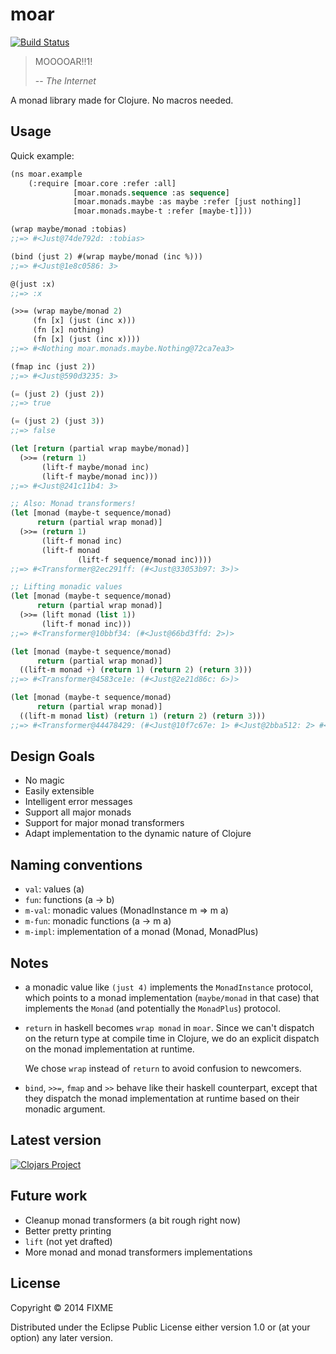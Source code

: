 # moar
[![Build Status](https://travis-ci.org/Jell/moar.svg?branch=master)](https://travis-ci.org/Jell/moar)

> MOOOOAR!!1!
>
> -- <cite>The Internet</cite>

A monad library made for Clojure. No macros needed.

## Usage

Quick example:

```lisp
(ns moar.example
    (:require [moar.core :refer :all]
              [moar.monads.sequence :as sequence]
              [moar.monads.maybe :as maybe :refer [just nothing]]
              [moar.monads.maybe-t :refer [maybe-t]]))

(wrap maybe/monad :tobias)
;;=> #<Just@74de792d: :tobias>

(bind (just 2) #(wrap maybe/monad (inc %)))
;;=> #<Just@1e8c0586: 3>

@(just :x)
;;=> :x

(>>= (wrap maybe/monad 2)
     (fn [x] (just (inc x)))
     (fn [x] nothing)
     (fn [x] (just (inc x))))
;;=> #<Nothing moar.monads.maybe.Nothing@72ca7ea3>

(fmap inc (just 2))
;;=> #<Just@590d3235: 3>

(= (just 2) (just 2))
;;=> true

(= (just 2) (just 3))
;;=> false

(let [return (partial wrap maybe/monad)]
  (>>= (return 1)
       (lift-f maybe/monad inc)
       (lift-f maybe/monad inc)))
;;=> #<Just@241c11b4: 3>

;; Also: Monad transformers!
(let [monad (maybe-t sequence/monad)
      return (partial wrap monad)]
  (>>= (return 1)
       (lift-f monad inc)
       (lift-f monad
               (lift-f sequence/monad inc))))
;;=> #<Transformer@2ec291ff: (#<Just@33053b97: 3>)>

;; Lifting monadic values
(let [monad (maybe-t sequence/monad)
      return (partial wrap monad)]
  (>>= (lift monad (list 1))
       (lift-f monad inc)))
;;=> #<Transformer@10bbf34: (#<Just@66bd3ffd: 2>)>

(let [monad (maybe-t sequence/monad)
      return (partial wrap monad)]
  ((lift-m monad +) (return 1) (return 2) (return 3)))
;;=> #<Transformer@4583ce1e: (#<Just@2e21d86c: 6>)>

(let [monad (maybe-t sequence/monad)
      return (partial wrap monad)]
  ((lift-m monad list) (return 1) (return 2) (return 3)))
;;=> #<Transformer@44478429: (#<Just@10f7c67e: 1> #<Just@2bba512: 2> #<Just@2449f0b9: 3>)>
```

## Design Goals

- No magic
- Easily extensible
- Intelligent error messages
- Support all major monads
- Support for major monad transformers
- Adapt implementation to the dynamic nature of Clojure

## Naming conventions

- `val`: values (a)
- `fun`: functions (a -> b)
- `m-val`: monadic values (MonadInstance m => m a)
- `m-fun`: monadic functions (a -> m a)
- `m-impl`: implementation of a monad (Monad, MonadPlus)

## Notes

- a monadic value like `(just 4)` implements the `MonadInstance`
  protocol, which points to a monad implementation (`maybe/monad` in
  that case) that implements the `Monad` (and potentially the
  `MonadPlus`) protocol.

- `return` in haskell becomes `wrap monad` in `moar`. Since we can't
  dispatch on the return type at compile time in Clojure, we do an
  explicit dispatch on the monad implementation at runtime.

  We chose `wrap` instead of `return` to avoid confusion to newcomers.

- `bind`, `>>=`, `fmap` and `>>` behave like their haskell
  counterpart, except that they dispatch the monad implementation at
  runtime based on their monadic argument.

## Latest version

[![Clojars Project](http://clojars.org/moar/latest-version.svg)](http://clojars.org/moar)

## Future work

- Cleanup monad transformers (a bit rough right now)
- Better pretty printing
- `lift` (not yet drafted)
- More monad and monad transformers implementations

## License

Copyright © 2014 FIXME

Distributed under the Eclipse Public License either version 1.0 or (at
your option) any later version.
